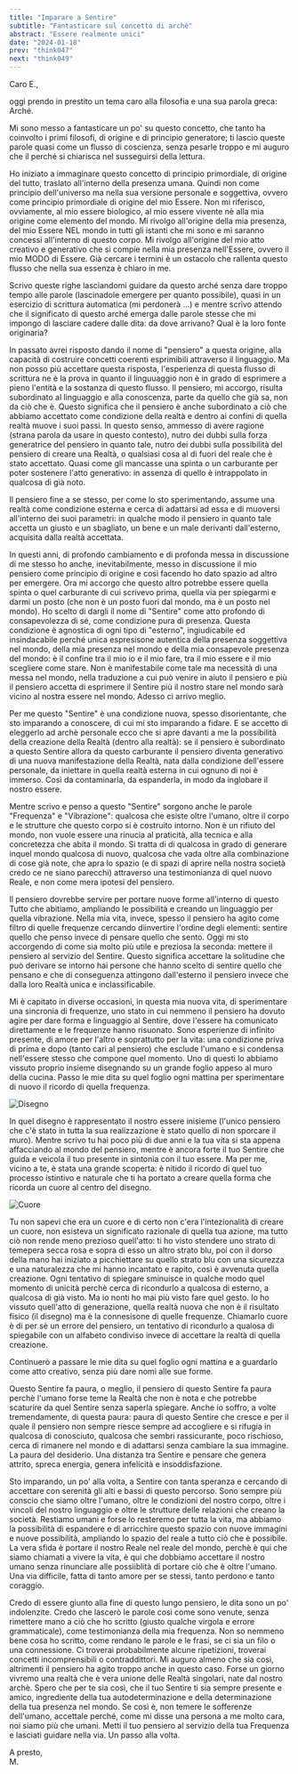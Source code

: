 ```yaml
---
title: "Imparare a Sentire"
subtitle: "Fantasticare sul concetto di archè"
abstract: "Essere realmente unici"
date: "2024-01-18"
prev: "think047"
next: "think049"
---
```


Caro E.,  

oggi prendo in prestito un tema caro alla filosofia e una sua parola greca: Arché.  

Mi sono messo a fantasticare un po' su questo concetto, che tanto ha coinvolto i primi filosofi, di origine e di principio generatore; ti lascio queste parole quasi come un flusso di coscienza, senza pesarle troppo e mi auguro che il perché si chiarisca nel susseguirsi della lettura.  

Ho iniziato a immaginare questo concetto di principio primordiale, di origine del tutto, traslato all'interno della presenza umana. Quindi non come principio dell'universo ma nella sua versione personale e soggettiva, ovvero come principio primordiale di origine del mio Essere. Non mi riferisco, ovviamente, al mio essere biologico, al mio essere vivente nè alla mia origine come elemento del mondo. Mi rivolgo all'origine della mia presenza, del mio Essere NEL mondo in tutti gli istanti che mi sono e mi saranno concessi all'interno di questo corpo. Mi rivolgo all'origine del mio atto creativo e generativo che si compie nella mia presenza nell'Essere, ovvero il mio MODO di Essere. Già cercare i termini è un ostacolo che rallenta questo flusso che nella sua essenza è chiaro in me.  

Scrivo queste righe lasciandomi guidare da questo arché senza dare troppo tempo alle parole (lascinadole emergere per quanto possibile), quasi in un esercizio di scrittura automatica (mi perdonerà ...) e mentre scrivo attendo che il significato di questo arché emerga dalle parole stesse che mi impongo di lasciare cadere dalle dita: da dove arrivano? Qual è la loro fonte originaria? 

In passato avrei risposto dando il nome di "pensiero" a questa origine, alla capacità di costruire concetti coerenti esprimibili attraverso il linguaggio. Ma non posso più accettare questa risposta, l'esperienza di questa flusso di scrittura ne è la prova in quanto il linguuaggio non è in grado di esprimere a pieno l'entità e la sostanza di questo flusso. Il pensiero, mi accorgo, risulta subordinato al linguaggio e alla conoscenza, parte da quello che già sa, non da ciò che è. Questo significa che il pensiero è anche subordinato a ciò che abbiamo accettato come condizione della realtà e dentro ai confini di quella realtà muove i suoi passi. In questo senso, ammesso di avere ragione (strana parola da usare in questo contesto), nutro dei dubbi sulla forza generatrice del pensiero in quanto tale, nutro dei dubbi sulla possibilità del pensiero di creare una Realtà, o qualsiasi cosa al di fuori del reale che è stato accettato. Quasi come gli mancasse una spinta o un carburante per poter sostenere l'atto generativo: in assenza di quello è intrappolato in qualcosa di già noto.  

Il pensiero fine a se stesso, per come lo sto sperimentando, assume una realtà come condizione esterna e cerca di adattarsi ad essa e di muoversi all'interno dei suoi parametri: in qualche modo il pensiero in quanto tale accetta un giusto e un sbagliato, un bene e un male derivanti dall'esterno, acquisita dalla realtà accettata.  

In questi anni, di profondo cambiamento e di profonda messa in discussione di me stesso ho anche, inevitabilmente, messo in discussione il mio pensiero come principio di origine e così facendo ho dato spazio ad altro per emergere. Ora mi accorgo che questo altro potrebbe essere quella spinta o quel carburante di cui scrivevo prima, quella via per spiegarmi e darmi un posto (che non è un posto fuori dal mondo, ma è un posto nel mondo). Ho scelto di dargli il nome di "Sentire" come atto profondo di consapevolezza di sé, come condizione pura di presenza. Questa condizione è agnostica di ogni tipo di "esterno", ingiudicabile ed insindacabile perché unica espresisone autentica della presenza soggettiva nel mondo, della mia presenza nel mondo e della mia consapevole presenza del mondo: è il confine tra il mio io e il mio fare, tra il mio essere e il mio scegliere come stare. Non è manifestabile come tale ma necessità di una messa nel mondo, nella traduzione a cui può venire in aiuto il pensiero e più il pensiero accetta di esprimere il Sentire più il nostro stare nel mondo sarà vicino al nostra essere nel mondo. Adesso ci arrivo meglio.  

Per me questo "Sentire" è una condizione nuova, spesso disorientante, che sto imparando a conoscere, di cui mi sto imparando a fidare. E se accetto di eleggerlo ad archè personale ecco che si apre davanti a me la possibilità della creazione della Realtà (dentro alla realtà): se il pensiero è subordinato a questo Sentire allora da questo carburante il pensiero diventa generativo di una nuova manifestazione della Realtà, nata dalla condizione dell'essere personale, da iniettare in quella realtà esterna in cui ognuno di noi è immerso. Così da contaminarla, da espanderla, in modo da inglobare il nostro essere.  

Mentre scrivo e penso a questo "Sentire" sorgono anche le parole "Frequenza" e "Vibrazione": qualcosa che esiste oltre l'umano, oltre il corpo e le strutture che questo corpo si è costruito intorno. Non è un rifiuto del mondo, non vuole essere una rinucia al praticità, alla tecnica e alla concretezza che abita il mondo. Si tratta di di qualcosa in grado di generare inquel mondo qualcosa di nuovo, qualcosa che vada oltre alla combinazione di cose già note, che apra lo spazio (e di spazi di aprire nella nostra società credo ce ne siano parecchi) attraverso una testimonianza di quel nuovo Reale, e non come mera ipotesi del pensiero.  

Il pensiero dovrebbe servire per portare nuove forme all'interno di questo Tutto che abitiamo, ampliando le possibilità e creando un linguaggio per quella vibrazione. Nella mia vita, invece, spesso il pensiero ha agito come filtro di quelle frequenze cercando diinvertire l'ordine degli elementi: sentire quello che penso invece di pensare quello che sento. Oggi mi sto accorgendo di come sia molto più utile e preziosa la seconda: mettere il pensiero al servizio del Sentire. Questo significa accettare la solitudine che può derivare se intorno hai persone che hanno scelto di sentire quello che pensano e che di conseguenza attingono dall'esterno il pensiero invece che dalla loro Realtà unica e inclassificabile.  

Mi è capitato in diverse occasioni, in questa mia nuova vita, di sperimentare una sincronia di frequenze, uno stato in cui nemmeno il pensiero ha dovuto agire per dare forma e linguaggio al Sentire, dove l'essere ha comunicato direttamente e le frequenze hanno risuonato. Sono esperienze di infinito presente, di amore per l'altro e soprattutto per la vita: una condizione priva di prima e dopo (tanto cari al pensiero) che esclude l'umano e si condensa nell'essere stesso che compone quel momento. Uno di questi lo abbiamo vissuto proprio insieme disegnando su un grande foglio appeso al muro della cucina. Passo le mie dita su quel foglio ogni mattina per sperimentare di nuovo il ricordo di quella frequenza.  

![Disegno](/images/think461.jpeg "Disegno")

In quel disegno è rappresentato il nostro essere inisieme (l'unico pensiero che c'è stato in tutta la sua realizzazione è stato quello di non sporcare il muro). Mentre scrivo tu hai poco più di due anni e la tua vita si sta appena affacciando al mondo del pensiero, mentre è ancora forte il tuo Sentire che guida e veicola il tuo presente in sintonia con il tuo essere. Ma per me, vicino a te, è stata una grande scoperta: è nitido il ricordo di quel tuo processo istintivo e naturale che ti ha portato a creare quella forma che ricorda un cuore al centro del disegno.  

![Cuore](/images/think462.jpeg "Cuore")

Tu non sapevi che era un cuore e di certo non c'era l'intezionalità di creare un cuore, non esisteva un significato razionale di quella tua azione, ma tutto ciò non rende meno prezioso quell'atto: ti ho visto stendere uno strato di temepera secca rosa e sopra di esso un altro strato blu, poi con il dorso della mano hai iniziato a picchiettare su quello strato blu con una sicurezza e una naturalezza che mi hanno incantato e rapito, così è avvenuta quella creazione. Ogni tentativo di spiegare sminuisce in qualche modo quel momento di unicità perchè cerca di ricondurlo a qualcosa di esterno, a qualcosa di già visto. Ma io nonti ho mai più visto fare quel gesto. Io ho vissuto quell'atto di generazione, quella realtà nuova che non è il risultato fisico (il disegno) ma è la connesisone di quelle frequenze. Chiamarlo cuore è di per sè un errore del pensiero, un tentativo di ricondurlo a qualosa di spiegabile con un alfabeto condiviso invece di accettare la realtà di quella creazione.  

Continuerò a passare le mie dita su quel foglio ogni mattina e a guardarlo come atto creativo, senza più dare nomi alle sue forme.  

Questo Sentire fa paura, o meglio, il pensiero di questo Sentire fa paura perchè l'umano forse teme la Realtà che non è nota e che potrebbe scaturire da quel Sentire senza saperla spiegare. Anche io soffro, a volte tremendamente, di questa paura: paura di questo Sentire che cresce e per il quale il pensiero non sempre riesce sempre ad accogliere e si rifugia in qualcosa di conosciuto, qualcosa che sembri rassicurante, poco rischioso, cerca di rimanere nel mondo e di adattarsi senza cambiare la sua immagine. La paura del desiderio. Una distanza tra Sentire e pensare che genera attrito, spreca energia, genera infelicità e insoddisfazione.  

Sto imparando, un po' alla volta, a Sentire con tanta speranza e cercando di accettare con serenità gli alti e bassi di questo percorso. Sono sempre più conscio che siamo oltre l'umano, oltre le condizioni del nostro corpo, oltre i vincoli del nostro linguaggio e oltre le strutture delle relazioni che creano la società. Restiamo umani e forse lo resteremo per tutta la vita, ma abbiamo la possibilità di espandere e di arricchire questo spazio con nuove immagini e nuove possibilità, ampliando lo spazio del reale a tutto ciò che è possibile. La vera sfida è portare il nostro Reale nel reale del mondo, perchè è qui che siamo chiamati a vivere la vita, è qui che dobbiamo accettare il nostro umano senza rinunciare alle possiiblità di portare ciò che è oltre l'umano. Una via difficile, fatta di tanto amore per se stessi, tanto perdono e tanto coraggio.  

Credo di essere giunto alla fine di questo lungo pensiero, le dita sono un po' indolenzite. Credo che lascerò le parole così come sono venute, senza rimettere mano a ciò che ho scritto (giusto qualche virgola e errore grammaticale), come testimonianza della mia frequenza. Non so nemmeno bene cosa ho scritto, come rendano le parole e le frasi, se ci sia un filo o una connessione. Ci troverai probabilmente alcune ripetizioni, troverai concetti incomprensibili o contraddittori. Mi auguro almeno che sia così, altrimenti il pensiero ha agito troppo anche in questo caso. Forse un giorno vivremo una realtà che è vera unione delle Realtà singolari, nate dal nostro archè. Spero che per te sia così, che il tuo Sentire ti sia sempre presente e amico, ingrediente della tua autodeterminazione e della determinazione della tua presenza nel mondo. Se così è, non temere le sofferenze dell'umano, accettale perché, come mi disse una persona a me molto cara, noi siamo più che umani. Metti il tuo pensiero al servizio della tua Frequenza e lasciati guidare nella via. Un passo alla volta.  

A presto,  
M.


